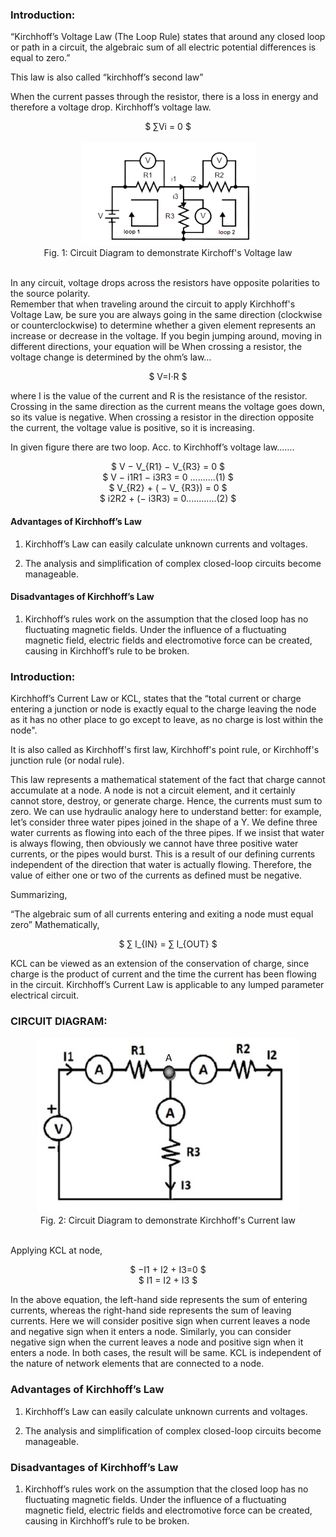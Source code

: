 ### Introduction:
“Kirchhoff’s Voltage Law (The Loop Rule) states that around any closed loop or path in a circuit, the algebraic sum of all electric potential differences is equal to zero.”<br>

This law is also called “kirchhoff’s second law” <br>

When the current passes through the resistor, there is a loss in energy and therefore a voltage drop. Kirchhoff’s voltage law. <br>

<center> $ ∑Vi = 0  $ </center><br>

<center><img src="images/Picture1_pro.png"></center> <center>Fig. 1: Circuit Diagram to demonstrate Kirchoff's Voltage law</center> <br>

In any circuit, voltage drops across the resistors have opposite polarities to the source polarity.<br> 
Remember that when traveling around the circuit to apply Kirchhoff's Voltage Law, be sure you are always going in the same direction (clockwise or counterclockwise) to determine whether a given element represents an increase or decrease in the voltage. If you begin jumping around, moving in different directions, your equation will be When crossing a resistor, the voltage change is determined by the ohm’s law…  <br>

<center> $ V=I⋅R $ </center>

where I is the value of the current and R is the resistance of the resistor. Crossing in the same direction as the current means the voltage goes down, so its value is negative. When crossing a resistor in the direction opposite the current, the voltage value is positive, so it is increasing. <br>

In given figure there are two loop. Acc. to Kirchhoff’s voltage law…….<br>

<center> $ V − V_{R1} − V_{R3} = 0  $  </center>
             
<center> $  V −  i1R1 − i3R3 = 0 ..........(1) $ </center>

<center> $ V_{R2} + ( − V_ {R3}) = 0  $ </center>

<center> $ i2R2 + (− i3R3) = 0............(2)  $  </center>

#### Advantages of Kirchhoff’s Law <br>
1. Kirchhoff’s Law can easily calculate unknown currents and voltages.<br>

2. The analysis and simplification of complex closed-loop circuits become manageable. <br>

#### Disadvantages of Kirchhoff’s Law <br>

1. Kirchhoff’s rules work on the assumption that the closed loop has no fluctuating magnetic fields. Under the influence of a fluctuating magnetic field, electric fields and electromotive force can be created, causing in Kirchhoff’s rule to be broken. <br>

### Introduction:

Kirchhoff’s Current Law or KCL, states that the “total current or charge entering a junction or node is exactly equal to the charge leaving the node as it has no other place to go except to leave, as no charge is lost within the node".<br>

It is also called as Kirchhoff's first law, Kirchhoff's point rule, or Kirchhoff's junction rule (or nodal rule). <br>

This law represents a mathematical statement of the fact that charge cannot accumulate at a node. A node is not a circuit element, and it certainly cannot store, destroy, or generate charge. Hence, the currents must sum to zero. We can use hydraulic analogy here to understand better: for example, let’s consider three water pipes joined in the shape of a Y. We define three water currents as flowing into each of the three pipes. If we insist that water is always flowing, then obviously we cannot have three positive water currents, or the pipes would burst. This is a result of our defining currents independent of the direction that water is actually flowing. Therefore, the value of either one or two of the currents as defined must be negative. <br>

Summarizing, <br>

“The algebraic sum of all currents entering and exiting a node must equal zero” Mathematically,  <br>

<center> $ ∑ I_{IN} = ∑ I_{OUT}  $ </center>

KCL can be viewed as an extension of the conservation of charge, since charge is the product of current and the time the current has been flowing in the circuit.
Kirchhoff’s Current Law is applicable to any lumped parameter electrical circuit. <br>

### CIRCUIT DIAGRAM:

<center><img src="images/circuit2.jpeg"></center> <center>Fig. 2: Circuit Diagram to demonstrate Kirchhoff's Current law </center> <br>

Applying KCL at node, <br>

<center> $ −I1 + I2 + I3=0 $ </center>

<center> $ I1 = I2 + I3  $ </center>

In the above equation, the left-hand side represents the sum of entering currents, whereas the right-hand side represents the sum of leaving currents. Here we will consider positive sign when current leaves a node and negative sign when it enters a node. Similarly, you can consider negative sign when the current leaves a node and positive sign when it enters a node. In both cases, the result will be same. KCL is independent of the nature of network elements that are connected to a node. <br>

### Advantages of Kirchhoff’s Law

1. Kirchhoff’s Law can easily calculate unknown currents and voltages.

2. The analysis and simplification of complex closed-loop circuits become manageable.

### Disadvantages of Kirchhoff’s Law 

1. Kirchhoff’s rules work on the assumption that the closed loop has no fluctuating magnetic fields. Under the influence of a fluctuating magnetic field, electric fields and electromotive force can be created, causing in Kirchhoff’s rule to be broken.

